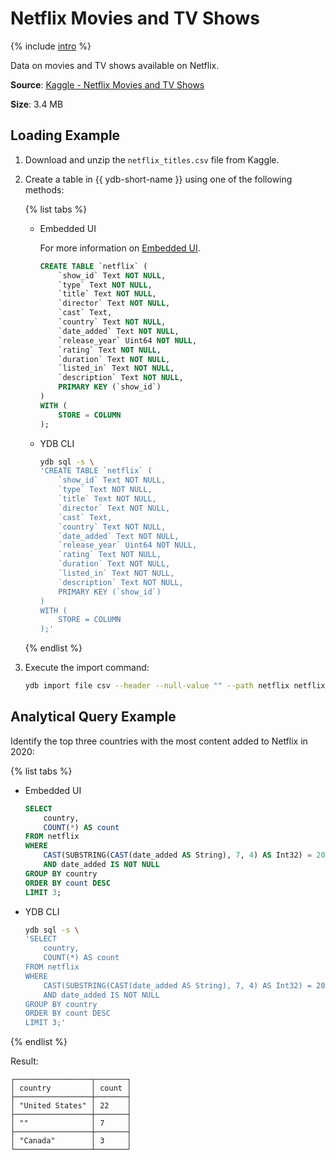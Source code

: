 # Netflix Movies and TV Shows

{% include [intro](_includes/intro.md) %}

Data on movies and TV shows available on Netflix.

**Source**: [Kaggle - Netflix Movies and TV Shows](https://www.kaggle.com/datasets/shivamb/netflix-shows)

**Size**: 3.4 MB

## Loading Example

1. Download and unzip the `netflix_titles.csv` file from Kaggle.

2. Create a table in {{ ydb-short-name }} using one of the following methods:

    {% list tabs %}

    - Embedded UI

      For more information on [Embedded UI](../../reference/embedded-ui/ydb-monitoring).

      ```sql
      CREATE TABLE `netflix` (
          `show_id` Text NOT NULL,
          `type` Text NOT NULL,
          `title` Text NOT NULL,
          `director` Text NOT NULL,
          `cast` Text,
          `country` Text NOT NULL,
          `date_added` Text NOT NULL,
          `release_year` Uint64 NOT NULL,
          `rating` Text NOT NULL,
          `duration` Text NOT NULL,
          `listed_in` Text NOT NULL,
          `description` Text NOT NULL,
          PRIMARY KEY (`show_id`)
      )
      WITH (
          STORE = COLUMN
      );
      ```

    - YDB CLI

      ```bash
      ydb sql -s \
      'CREATE TABLE `netflix` (
          `show_id` Text NOT NULL,
          `type` Text NOT NULL,
          `title` Text NOT NULL,
          `director` Text NOT NULL,
          `cast` Text,
          `country` Text NOT NULL,
          `date_added` Text NOT NULL,
          `release_year` Uint64 NOT NULL,
          `rating` Text NOT NULL,
          `duration` Text NOT NULL,
          `listed_in` Text NOT NULL,
          `description` Text NOT NULL,
          PRIMARY KEY (`show_id`)
      )
      WITH (
          STORE = COLUMN
      );'
      ```

    {% endlist %}

3. Execute the import command:

    ```bash
    ydb import file csv --header --null-value "" --path netflix netflix_titles.csv
    ```

## Analytical Query Example

Identify the top three countries with the most content added to Netflix in 2020:

{% list tabs %}

- Embedded UI

  ```sql
  SELECT
      country,
      COUNT(*) AS count
  FROM netflix
  WHERE
      CAST(SUBSTRING(CAST(date_added AS String), 7, 4) AS Int32) = 2020
      AND date_added IS NOT NULL
  GROUP BY country
  ORDER BY count DESC
  LIMIT 3;
  ```

- YDB CLI

  ```bash
  ydb sql -s \
  'SELECT
      country,
      COUNT(*) AS count
  FROM netflix
  WHERE
      CAST(SUBSTRING(CAST(date_added AS String), 7, 4) AS Int32) = 2020
      AND date_added IS NOT NULL
  GROUP BY country
  ORDER BY count DESC
  LIMIT 3;'
  ```

{% endlist %}

Result:

```raw
┌─────────────────┬───────┐
│ country         │ count │
├─────────────────┼───────┤
│ "United States" │ 22    │
├─────────────────┼───────┤
│ ""              │ 7     │
├─────────────────┼───────┤
│ "Canada"        │ 3     │
└─────────────────┴───────┘
```